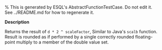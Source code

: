 % This is generated by ESQL's AbstractFunctionTestCase. Do not edit it. See ../README.md for how to regenerate it.

**Description**

Returns the result of `d * 2 ^ scaleFactor`, Similar to Java's `scalb` function. Result is rounded as if performed by a single correctly rounded floating-point multiply to a member of the double value set.

